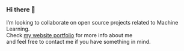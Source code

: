 ### Hi there 👋

I’m looking to collaborate on open source projects related to Machine Learning. <br/>
Check [my website portfolio](https://stamatelou.github.io/stamatelou/#) for more info about me <br/>
and feel free to contact me if you have something in mind. 
